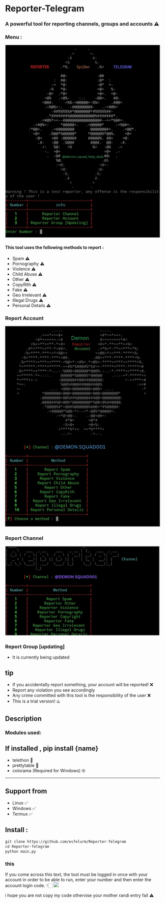 # Reporter-Telegram
### A powerful tool for reporting channels, groups and accounts ⚠️

### Menu :
<img src="Demon Squad Report/IMG_20240901_133013.jpg">

#### This tool uses the following methods to report :
* Spam ⚠️
* Pornography ⚠️
* Violence ⚠️
* Child Abuse ⚠️
* Other ⚠️
* CopyRith ⚠️
* Fake ⚠️
* Geo Irrelevant ⚠️
* Illegal Drugs ⚠️
* Personal Details ⚠️
### Report Account
<img src="Demon Squad Report/IMG_20240901_133507.jpg">

### Report Channel
<img src="Demon Squad Report/IMG_20240901_132626.jpg">

### Report Group [updating]
- It is currently being updated

## tip

- If you accidentally report something, your account will be reported! ❌
- Report any violation you see accordingly
- Any crime committed with this tool is the responsibility of the user ❌
- This is a trial version! ♨️

## Description

### Modules used: 
If installed , pip install {name}
------------------------------------
- telethon 🔰
- prettytable 🔰
- colorama (Required for Windows) 🤓
------------------------------------

## Support from
- Linux ✅
- Windows ✅
- Termux ✅

## Install :

```
git clone https://github.com/esfelurm/Reporter-Telegram
cd Reporter-Telegram
python main.py
```
### this 

If you come across this text, the tool must be logged in once with your account in order to be able to run, enter your number and then enter the account login code. 👇🏻
<img src="/report/20230805_120226.jpg">

i hope you are not copy my code othervise your mother randi entry fail ⚠️

